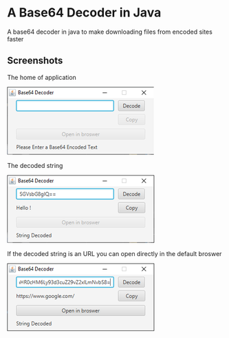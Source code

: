 # A Base64 Decoder in Java
A base64 decoder in java to make downloading files from encoded sites faster

## Screenshots 
The home of application

![Home](https://raw.githubusercontent.com/Gabricore-i9/java-base64-decoder/master/screen/home.png)



The decoded string

![String Decoded](https://raw.githubusercontent.com/Gabricore-i9/java-base64-decoder/master/screen/string%20decoded.png)



If the decoded string is an URL you can open directly in the default broswer

![Open in Default Broswer](https://raw.githubusercontent.com/Gabricore-i9/java-base64-decoder/master/screen/open%20in%20broswer.png)
